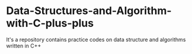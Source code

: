 # Data-Structures-and-Algorithm-with-C-plus-plus
It's a repository contains practice codes on data structure and algorithms written in C++
